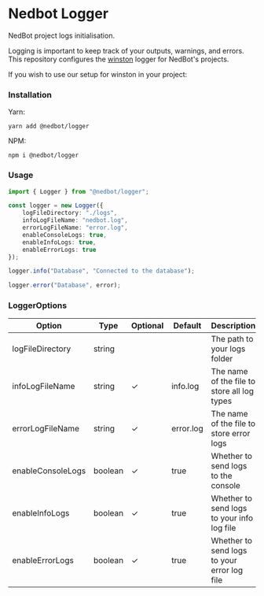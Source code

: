 # Nedbot Logger

NedBot project logs initialisation.

Logging is important to keep track of your outputs, warnings, and errors.  
This repository configures the [winston](https://github.com/winstonjs/winston) logger for NedBot's projects.

If you wish to use our setup for winston in your project:

### Installation

Yarn:
```shell
yarn add @nedbot/logger
```

NPM:
```shell
npm i @nedbot/logger
```

### Usage

```typescript
import { Logger } from "@nedbot/logger";

const logger = new Logger({
    logFileDirectory: "./logs",
    infoLogFileName: "nedbot.log",
    errorLogFileName: "error.log",
    enableConsoleLogs: true,
    enableInfoLogs: true,
    enableErrorLogs: true
});

logger.info("Database", "Connected to the database");

logger.error("Database", error);
```

### LoggerOptions

| Option            | Type    | Optional | Default   | Description                                 |
|-------------------|---------|----------|-----------|---------------------------------------------|
| logFileDirectory  | string  |          |           | The path to your logs folder                |
| infoLogFileName   | string  | ✓        | info.log  | The name of the file to store all log types |
| errorLogFileName  | string  | ✓        | error.log | The name of the file to store error logs    |
| enableConsoleLogs | boolean | ✓        | true      | Whether to send logs to the console         |
| enableInfoLogs    | boolean | ✓        | true      | Whether to send logs to your info log file  |
| enableErrorLogs   | boolean | ✓        | true      | Whether to send logs to your error log file |







